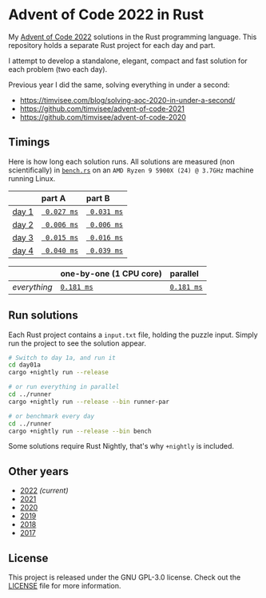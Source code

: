# Advent of Code 2022 in Rust

My [Advent of Code 2022][aoc-2022] solutions in the Rust programming language.
This repository holds a separate Rust project for each day and part.

I attempt to develop a standalone, elegant, compact and fast solution for each
problem (two each day).

Previous year I did the same, solving everything in under a second:

- https://timvisee.com/blog/solving-aoc-2020-in-under-a-second/
- https://github.com/timvisee/advent-of-code-2021
- https://github.com/timvisee/advent-of-code-2020

## Timings

Here is how long each solution runs. All solutions are measured (non
scientifically) in [`bench.rs`](./runner/src/bin/bench.rs) on an
`AMD Ryzen 9 5900X (24) @ 3.7GHz` machine running Linux.

|                                                | part A                              | part B                              |
|:-----------------------------------------------|:------------------------------------|:------------------------------------|
| [day 1](https://adventofcode.com/2022/day/1)   | [` 0.027 ms`](./day01a/src/main.rs) | [` 0.031 ms`](./day01b/src/main.rs) |
| [day 2](https://adventofcode.com/2022/day/2)   | [` 0.006 ms`](./day02a/src/main.rs) | [` 0.006 ms`](./day02b/src/main.rs) |
| [day 3](https://adventofcode.com/2022/day/3)   | [` 0.015 ms`](./day03a/src/main.rs) | [` 0.016 ms`](./day03b/src/main.rs) |
| [day 4](https://adventofcode.com/2022/day/4)   | [` 0.040 ms`](./day04a/src/main.rs) | [` 0.039 ms`](./day04b/src/main.rs) |

|              | one-by-one (1 CPU core)                  | parallel                                     |
|:-------------|:-----------------------------------------|:---------------------------------------------|
| _everything_ | [`0.181 ms`](./runner/src/bin/runner.rs) | [`0.181 ms`](./runner/src/bin/runner-par.rs) |

## Run solutions

Each Rust project contains a `input.txt` file, holding the puzzle input. Simply
run the project to see the solution appear.

```bash
# Switch to day 1a, and run it
cd day01a
cargo +nightly run --release

# or run everything in parallel
cd ../runner
cargo +nightly run --release --bin runner-par

# or benchmark every day
cd ../runner
cargo +nightly run --release --bin bench
```

Some solutions require Rust Nightly, that's why `+nightly` is included.

## Other years

- [2022](https://github.com/timvisee/advent-of-code-2022) _(current)_
- [2021](https://github.com/timvisee/advent-of-code-2021)
- [2020](https://github.com/timvisee/advent-of-code-2020)
- [2019](https://github.com/timvisee/advent-of-code-2019)
- [2018](https://github.com/timvisee/advent-of-code-2018)
- [2017](https://github.com/timvisee/advent-of-code-2017)

## License

This project is released under the GNU GPL-3.0 license.
Check out the [LICENSE](LICENSE) file for more information.

[aoc-2022]: https://adventofcode.com/2022
